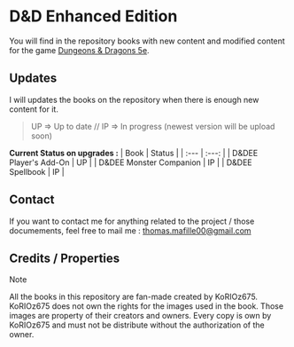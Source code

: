 # D&D Enhanced Edition

You will find in the repository books with new content and modified content for the game [Dungeons & Dragons 5e](https://dnd.wizards.com).


## Updates

I will updates the books on the repository when there is enough new content for it.

> UP => Up to date  //  IP => In progress (newest version will be upload soon)

**Current Status on upgrades :**
| Book | Status |
| :--- | :---: |
| D&DEE Player's Add-On | UP |
| D&DEE Monster Companion | IP |
| D&DEE Spellbook | IP |

## Contact

If you want to contact me for anything related to the project / those documements, feel free to mail me : [thomas.mafille00@gmail.com](thomas.mafille00@gmail.com)

## Credits / Properties

> [!NOTE]
> All the books in this repository are fan-made created by KoRIOz675.
> KoRIOz675 does not own the rights for the images used in the book. Those images are property of their creators and owners.
> Every copy is own by KoRIOz675  and must not be distribute without the authorization of the owner.